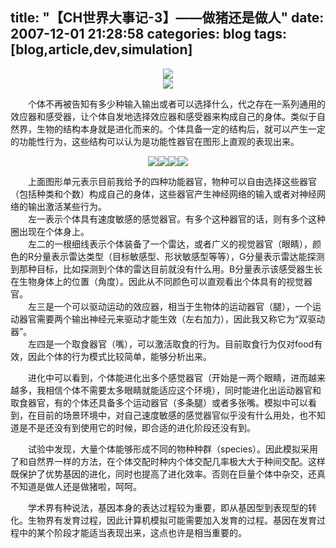 title: "【CH世界大事记-3】——做猪还是做人"
date: 2007-12-01 21:28:58
categories: blog
tags: [blog,article,dev,simulation]
---    
<div style="text-align:center;"><img src="http://blog.scorpionstudio.com/20071201_1.jpg" style="vertical-align:middle;"/></div>  
<div style="text-align:center;"><img src="http://blog.scorpionstudio.com/20071201_2.jpg" style="vertical-align:middle;"/></div>  
  
　　个体不再被告知有多少种输入输出或者可以选择什么，代之存在一系列通用的效应器和感受器，让个体自发地选择效应器和感受器来构成自己的身体。类似于自然界，生物的结构本身就是进化而来的。个体具备一定的结构后，就可以产生一定的功能性行为，这些结构可以认为是功能性器官在图形上直观的表现出来。       

<div style="text-align:center;"><img src="http://blog.scorpionstudio.com/20071201_3.jpg" style="vertical-align:middle;"/><img src="http://blog.scorpionstudio.com/20071201_4.jpg" style="vertical-align:middle;"/><img src="http://blog.scorpionstudio.com/20071201_5.jpg" style="vertical-align:middle;"/><img src="http://blog.scorpionstudio.com/20071201_6.jpg" style="vertical-align:middle;"/></div>    
  
　　上面图形单元表示目前我给予的四种功能器官，物种可以自由选择这些器官（包括种类和个数）构成自己的身体，这些器官产生神经网络的输入或者对神经网络的输出激活某些行为。  
　　左一表示个体具有速度敏感的感觉器官。有多个这种器官的话，则有多个这种圈出现在个体身上。  
　　左二的一根细线表示个体装备了一个雷达，或者广义的视觉器官（眼睛），颜色的R分量表示雷达类型（目标敏感型、形状敏感型等等），G分量表示雷达能探测到那种目标，比如探测到个体的雷达目前就没有什么用。B分量表示该感受器生长在生物身体上的位置（角度）。因此从不同颜色可以直观看出个体具有的视觉器官。  
　　左三是一个可以驱动运动的效应器，相当于生物体的运动器官（腿），一个运动器官需要两个输出神经元来驱动才能生效（左右加力），因此我又称它为“双驱动器”。  
　　左四是一个取食器官（嘴），可以激活取食的行为。目前取食行为仅对food有效，因此个体的行为模式比较简单，能够分析出来。  
  
　　进化中可以看到，个体能进化出多个感觉器官（开始是一两个眼睛，进而越来越多，我相信个体不需要太多眼睛就能适应这个环境），同时能进化出运动器官和取食器官，有的个体还具备多个运动器官（多条腿）或者多张嘴。模拟中可以看到，在目前的场景环境中，对自己速度敏感的感觉器官似乎没有什么用处，也不知道是不是还没有到使用它的时候，即合适的进化阶段还没有到。  
  
　　试验中发现，大量个体能够形成不同的物种种群（species）。因此模拟采用了和自然界一样的方法，在个体交配时种内个体交配几率极大大于种间交配。这样既保护了优势基因的进化，同时也提高了进化效率。否则在巨量个体中杂交，还真不知道是做人还是做猪啦，呵呵。  
  

　　学术界有种说法，基因本身的表达过程较为重要，即从基因型到表现型的转化。生物界有发育过程，因此计算机模拟可能需要加入发育的过程。基因在发育过程中的某个阶段才能适当表现出来，这点也许是相当重要的。